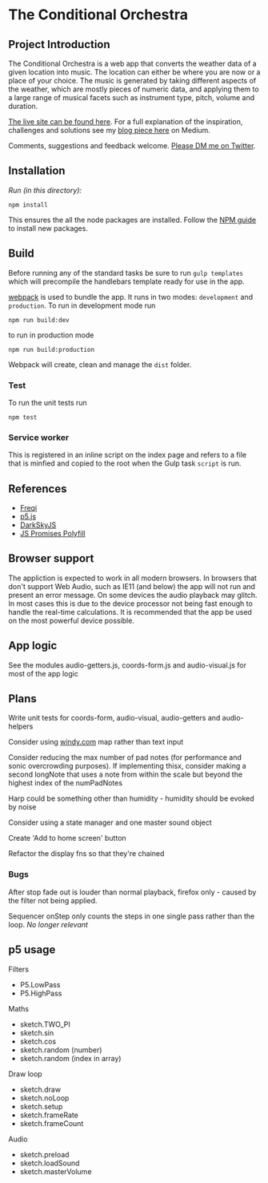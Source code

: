 # The Conditional Orchestra

## Project Introduction
The Conditional Orchestra is a web app that converts the weather data of a given location into music. The location can either be where you are now or a place of your choice. The music is generated by taking different aspects of the weather, which are mostly pieces of numeric data, and applying them to a large range of musical facets such as instrument type, pitch, volume and duration.

[The live site can be found here](https://theconditionalorchestra.com/). For a full explanation of the inspiration, challenges and solutions see my [blog piece here](https://medium.com/@pointbmusic/making-the-conditional-orchestra-df3149b17d23) on Medium.

Comments, suggestions and feedback welcome. [Please DM me on Twitter](https://twitter.com/pointbmusic).

## Installation

*Run (in this directory):*

  `npm install`

This ensures the all the node packages are installed. Follow the [NPM guide](https://docs.npmjs.com/cli/install) to install new packages.

## Build

Before running any of the standard tasks be sure to run `gulp templates` which will precompile the handlebars template ready for use in the app.

[webpack](https://webpack.js.org/) is used to bundle the app. It runs in two modes: `development` and `production`. To run in development mode run 

`npm run build:dev`

to run in production mode

`npm run build:production`

Webpack will create, clean and manage the `dist` folder.

### Test

To run the unit tests run

`npm test`

### Service worker
This is registered in an inline script on the index page and refers to a file that is minfied and copied to the root when the Gulp task `script` is run.

## References

* [Freqi](https://www.npmjs.com/package/freqi)
* [p5.js](http://p5js.org/)
* [DarkSkyJS](https://www.npmjs.com/package/darkskyjs)
* [JS Promises Polyfill](https://www.npmjs.com/package/es6-promise-polyfill)

## Browser support

The appliction is expected to work in all modern browsers. In browsers that don't support Web Audio, such as IE11 (and below) the app will not run and present an error message. On some devices the audio playback may glitch. In most cases this is due to the device processor not being fast enough to handle the real-time calculations. It is recommended that the app be used on the most powerful device possible.

## App logic
See the modules audio-getters.js, coords-form.js and audio-visual.js for most of the app logic

## Plans

Write unit tests for coords-form, audio-visual, audio-getters and audio-helpers

Consider using [windy.com](https://www.windy.com/) map rather than text input

Consider reducing the max number of pad notes (for performance and sonic overcrowding purposes). If implementing thisx, consider making a second longNote that uses a note from within the scale but beyond the highest index of the numPadNotes

Harp could be something other than humidity - humidity should be evoked by noise

Consider using a state manager and one master sound object

Create 'Add to home screen' button

Refactor the display fns so that they're chained

### Bugs

After stop fade out is louder than normal playback, firefox only - caused by the filter not being applied.

Sequencer onStep only counts the steps in one single pass rather than the loop. _No longer relevant_

## p5 usage

Filters
 * P5.LowPass
 * P5.HighPass

 Maths
 * sketch.TWO_PI
 * sketch.sin
 * sketch.cos
 * sketch.random (number)
 * sketch.random (index in array)

 Draw loop
 * sketch.draw
 * sketch.noLoop
 * sketch.setup
 * sketch.frameRate
 * sketch.frameCount

 Audio
 * sketch.preload
 * sketch.loadSound
 * sketch.masterVolume
